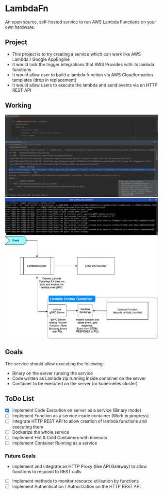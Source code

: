 # LambdaFn
An open source, self-hosted service to run AWS Lambda Functions on your own hardware.

## Project
- This project is to try creating a service which can work like AWS Lambda / Google AppEngine
- It would lack the trigger integrations that AWS Provides with its lambda functions
- It would allow user to build a lambda function via AWS Cloudformation templates (drop in replacement)
- It would allow users to execute the lambda and send events via an HTTP REST API 

## Working
![Integration Test](assets/integration_test_pic.jpeg)
![Spawned Function Container](assets/container_pic.jpeg)
![Working Diagram](assets/initialDiagram.png)

## Goals 
The service should allow executing the following:
- Binary on the server running the service
- Code written as Lambda zip running inside container on the server
- Container to be executed on the server (or kubernetes cluster)

## ToDo List
- [x] Implement Code Execution on server as a service (Binary mode)
- [ ] Implement Function as a service inside container (Work in progress)
- [ ] Integrate HTTP REST API to allow creation of lambda functions and executing them
- [ ] Dockerize the whole service
- [ ] Implement Hot & Cold Containers with timeouts
- [ ] Implement Container Running as a service

### Future Goals
- Implement and Integrate an HTTP Proxy (like API Gateway) to allow functions to respond to REST calls
- [ ] Implement methods to monitor resource utilisation by functions
- [ ] Implement Authentication / Authorization on the HTTP REST API 